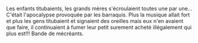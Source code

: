 Les enfants titubaients, les grands mères s'écroulaient toutes une par une... C'était l'apocalypse provoquée 
par les barraquis. Plus la musique allait fort et plus les gens titubaient et signaient des oreilles mais eux 
n'en avaient que faire, il continuaient à fumer leur petit surement acheté illégalement qui plus est!!! Bande de mécréants.

